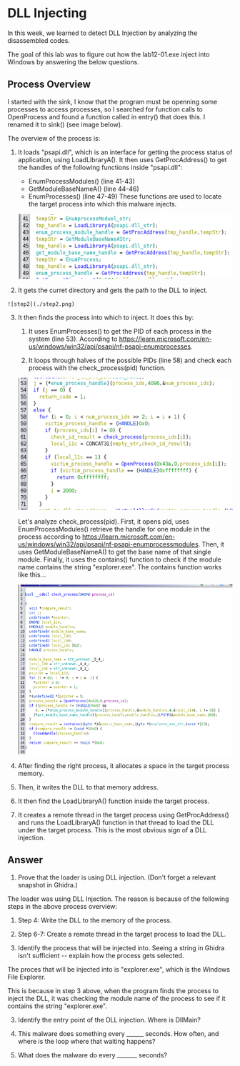 # DLL Injecting

In this week, we learned to detect DLL Injection by analyzing the disassembled codes.

The goal of this lab was to figure out how the lab12-01.exe inject into Windows by answering the below questions.

## Process Overview

I started with the sink, I know that the program must be openning some processes to access processes, so I searched for function calls to OpenProcess and found a function called in entry() that does this. I renamed it to sink() (see image below).

The overview of the process is: 

 1. It loads "psapi.dll", which is an interface for getting the process status of application, using LoadLibraryA(). It then uses GetProcAddress() to get the handles of the following functions inside "psapi.dll":
      - EnumProcessModules() (line 41-43)
      - GetModuleBaseNameA() (line 44-46)
      - EnumProcesses() (line 47-49)
    These functions are used to locate the target process into which this malware injects.

    ![step1](./step1.png)

  2. It gets the curret directory and gets the path to the DLL to inject. 
    
    ![step2](./step2.png)

  3. It then finds the process into which to inject. It does this by: 
      1. It uses EnumProcesses() to get the PID of each process in the system (line 53). According to https://learn.microsoft.com/en-us/windows/win32/api/psapi/nf-psapi-enumprocesses. 

      2. It loops through halves of the possible PIDs (line 58) and check each process with the check_process(pid) function.

      ![step3-1](./step3-1.png)


      Let's analyze check_process(pid).
      First, it opens pid, uses EnumProcessModules() retrieve the handle for one module in the process according to https://learn.microsoft.com/en-us/windows/win32/api/psapi/nf-psapi-enumprocessmodules. 
      Then, it uses GetModuleBaseNameA() to get the base name of that single module. 
      Finally, it uses the contains() function to check if the module name contains the string "explorer.exe". The contains function works like this...

      ![checkprocess](./check_proc.png)    

  4. After finding the right process, it allocates a space in the target process memory. 
  5. Then, it writes the DLL to that memory address. 
  6. It then find the LoadLibraryA() function inside the target process. 
  7. It creates a remote thread in the target process using GetProcAddress() and runs the LoadLibraryA() function in that thread to load the DLL under the target process. This is the most obvious sign of a DLL injection.  

## Answer
1. Prove that the loader is using DLL injection. (Don't forget a relevant snapshot in Ghidra.)

The loader was using DLL Injection. 
The reason is because of the following steps in the above process overview: 
  1. Step 4: Write the DLL to the memory of the process. 
  2. Step 6-7: Create a remote thread in the target process to load the DLL. 
 
2. Identify the process that will be injected into. Seeing a string in Ghidra isn't sufficient -- explain how the process gets selected.

The proces that will be injected into is "explorer.exe", which is the Windows File Explorer.

This is because in step 3 above, when the program finds the process to inject the DLL, it was checking the module name of the process to see if it contains the string "explorer.exe". 

3. Identify the entry point of the DLL injection. Where is DllMain?

4. This malware does something every ______ seconds. How often, and where is the loop where that waiting happens?

5. What does the malware do every _______ seconds?